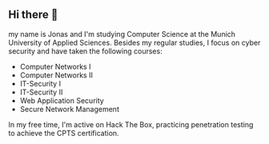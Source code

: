 ## Hi there 👋
my name is Jonas and I'm studying Computer Science at the Munich University of Applied Sciences.
Besides my regular studies, I focus on cyber security and have taken the following courses:
- Computer Networks I
- Computer Networks II
- IT-Security I
- IT-Security II
- Web Application Security
- Secure Network Management

In my free time, I'm active on Hack The Box, practicing penetration testing to achieve the CPTS certification.


<!--
**jonywittmann/jonywittmann** is a ✨ _special_ ✨ repository because its `README.md` (this file) appears on your GitHub profile.

Here are some ideas to get you started:

- 🔭 I’m currently working on ...
- 🌱 I’m currently learning ...
- 👯 I’m looking to collaborate on ...
- 🤔 I’m looking for help with ...
- 💬 Ask me about ...
- 📫 How to reach me: ...
- 😄 Pronouns: ...
- ⚡ Fun fact: ...
-->
